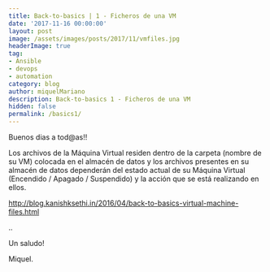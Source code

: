 ```yaml
---
title: Back-to-basics | 1 - Ficheros de una VM
date: '2017-11-16 00:00:00'
layout: post
image: /assets/images/posts/2017/11/vmfiles.jpg
headerImage: true
tag:
- Ansible
- devops
- automation
category: blog
author: miquelMariano
description: Back-to-basics 1 - Ficheros de una VM
hidden: false
permalink: /basics1/
---
```


Buenos dias a tod@as!!

Los archivos de la Máquina Virtual residen dentro de la carpeta (nombre de su VM) colocada en el almacén de datos y los archivos presentes en su almacén de datos dependerán del estado actual de su Máquina Virtual (Encendido / Apagado / Suspendido) y la acción que se está realizando en ellos.

http://blog.kanishksethi.in/2016/04/back-to-basics-virtual-machine-files.html

..


Un saludo!

Miquel.


